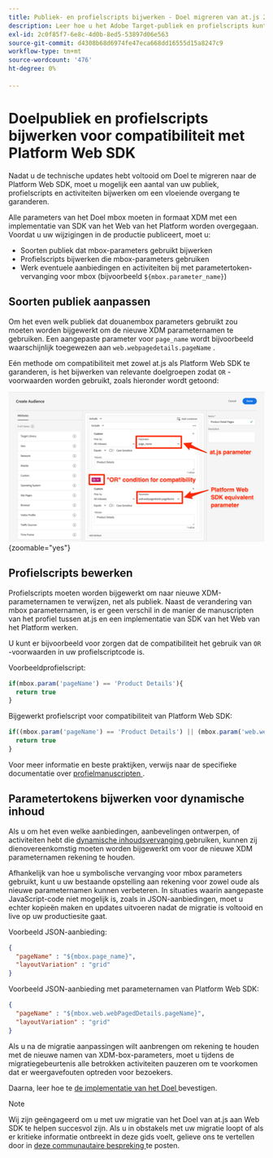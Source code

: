 ```yaml
---
title: Publiek- en profielscripts bijwerken - Doel migreren van at.js 2.x naar Web SDK
description: Leer hoe u het Adobe Target-publiek en profielscripts kunt bijwerken voor compatibiliteit met Web SDK van Experience Platform.
exl-id: 2c0f85f7-6e8c-4d0b-8ed5-53897d06e563
source-git-commit: d4308b68d6974fe47eca668dd16555d15a8247c9
workflow-type: tm+mt
source-wordcount: '476'
ht-degree: 0%

---
```


# Doelpubliek en profielscripts bijwerken voor compatibiliteit met Platform Web SDK

Nadat u de technische updates hebt voltooid om Doel te migreren naar de Platform Web SDK, moet u mogelijk een aantal van uw publiek, profielscripts en activiteiten bijwerken om een vloeiende overgang te garanderen.

Alle parameters van het Doel mbox moeten in formaat XDM met een implementatie van SDK van het Web van het Platform worden overgegaan. Voordat u uw wijzigingen in de productie publiceert, moet u:

* Soorten publiek dat mbox-parameters gebruikt bijwerken
* Profielscripts bijwerken die mbox-parameters gebruiken
* Werk eventuele aanbiedingen en activiteiten bij met parametertoken-vervanging voor mbox (bijvoorbeeld `${mbox.parameter_name}`)

## Soorten publiek aanpassen

Om het even welk publiek dat douanembox parameters gebruikt zou moeten worden bijgewerkt om de nieuwe XDM parameternamen te gebruiken. Een aangepaste parameter voor `page_name` wordt bijvoorbeeld waarschijnlijk toegewezen aan `web.webpagedetails.pageName` .

Eén methode om compatibiliteit met zowel at.js als Platform Web SDK te garanderen, is het bijwerken van relevante doelgroepen zodat `OR` -voorwaarden worden gebruikt, zoals hieronder wordt getoond:

![ hoe te om update een publiek van het Doel voor de verenigbaarheid van SDK van het Web van het Platform te bekijken ](assets/target-audience-update.png){zoomable="yes"}

## Profielscripts bewerken

Profielscripts moeten worden bijgewerkt om naar nieuwe XDM-parameternamen te verwijzen, net als publiek. Naast de verandering van mbox parameternamen, is er geen verschil in de manier de manuscripten van het profiel tussen at.js en een implementatie van SDK van het Web van het Platform werken.

U kunt er bijvoorbeeld voor zorgen dat de compatibiliteit het gebruik van `OR` -voorwaarden in uw profielscriptcode is.

Voorbeeldprofielscript:

```Javascript
if(mbox.param('pageName') == 'Product Details'){
  return true
}
```

Bijgewerkt profielscript voor compatibiliteit van Platform Web SDK:

```Javascript
if((mbox.param('pageName') == 'Product Details') || (mbox.param('web.webPageDetails.pageName') =='Product Details')){
  return true
}
```

Voor meer informatie en beste praktijken, verwijs naar de specifieke documentatie over [ profielmanuscripten ](https://experienceleague.adobe.com/docs/target/using/audiences/visitor-profiles/profile-parameters.html?lang=nl-NL).

## Parametertokens bijwerken voor dynamische inhoud

Als u om het even welke aanbiedingen, aanbevelingen ontwerpen, of activiteiten hebt die [ dynamische inhoudsvervanging ](https://experienceleague.adobe.com/docs/target/using/experiences/offers/passing-profile-attributes-to-the-html-offer.html?lang=nl-NL) gebruiken, kunnen zij dienovereenkomstig moeten worden bijgewerkt om voor de nieuwe XDM parameternamen rekening te houden.

Afhankelijk van hoe u symbolische vervanging voor mbox parameters gebruikt, kunt u uw bestaande opstelling aan rekening voor zowel oude als nieuwe parameternamen kunnen verbeteren. In situaties waarin aangepaste JavaScript-code niet mogelijk is, zoals in JSON-aanbiedingen, moet u echter kopieën maken en updates uitvoeren nadat de migratie is voltooid en live op uw productiesite gaat.

Voorbeeld JSON-aanbieding:

```JSON
{
  "pageName" : "${mbox.page_name}",
  "layoutVariation" : "grid"
}
```

Voorbeeld JSON-aanbieding met parameternamen van Platform Web SDK:

```JSON
{
  "pageName" : "${mbox.web.webPagedDetails.pageName}",
  "layoutVariation" : "grid"
}
```

Als u na de migratie aanpassingen wilt aanbrengen om rekening te houden met de nieuwe namen van XDM-box-parameters, moet u tijdens de migratiegebeurtenis alle betrokken activiteiten pauzeren om te voorkomen dat er weergavefouten optreden voor bezoekers.

Daarna, leer hoe te [ de implementatie van het Doel ](validate.md) bevestigen.

>[!NOTE]
>
>Wij zijn geëngageerd om u met uw migratie van het Doel van at.js aan Web SDK te helpen succesvol zijn. Als u in obstakels met uw migratie loopt of als er kritieke informatie ontbreekt in deze gids voelt, gelieve ons te vertellen door in [ deze communautaire bespreking ](https://experienceleaguecommunities.adobe.com/t5/adobe-experience-platform-data/tutorial-discussion-migrate-target-from-at-js-to-web-sdk/m-p/575587#M463) te posten.
